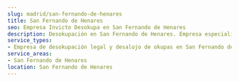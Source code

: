 ```yaml
---
slug: madrid/san-fernando-de-henares
title: San Fernando de Henares
seo: Empresa Invicto Desokupa en San Fernando de Henares
description: Desokupación en San Fernando de Henares. Empresa especializada en okupas. Mediación legal y desalojo express. Presupuesto gratuito.
service_types:
- Empresa de desokupación legal y desalojo de okupas en San Fernando de Henares
service_areas:
- San Fernando de Henares
location: San Fernando de Henares
---
```

